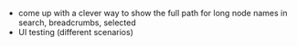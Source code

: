 * come up with a clever way to show the full path for long node names in search, breadcrumbs, selected
* UI testing (different scenarios)